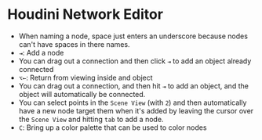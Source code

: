# Houdini Network Editor

- When naming a node, space just enters an underscore because nodes can't have spaces in there names.
- `⇥`: Add a node
- You can drag out a connection and then click `⇥` to add an object already connected
- `⌥←`: Return from viewing inside and object
- You can drag out a connection, and then hit `⇥` to add an object, and the object will automatically be connected.
- You can select points in the `Scene View` (with `2`) and then automatically have a new node target them when it's added by leaving the cursor over the `Scene View` and hitting `tab` to add a node.
- `C`: Bring up a color palette that can be used to color nodes
